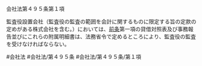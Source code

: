 会社法第４９５条第１項

監査役設置会社（監査役の監査の範囲を会計に関するものに限定する旨の定款の定めがある株式会社を含む。）においては、[前条](会社法＿＿＿＿第４９４条第１項)第一項の貸借対照表及び事務報告並びにこれらの附属明細書は、法務省令で定めるところにより、監査役の監査を受けなければならない。

#会社法
#会社法/第４９５条
#会社法/第４９５条/第１項
